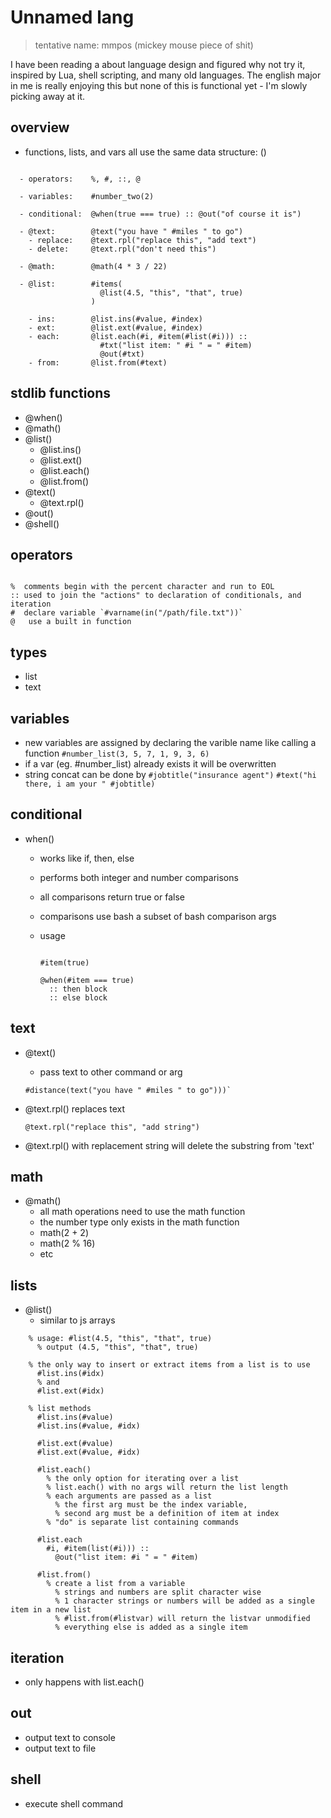 # Unnamed lang
> tentative name: mmpos (mickey mouse piece of shit)

I have been reading a about language design and figured why not try it, inspired by Lua, shell scripting, and many old languages. The english major in me is really enjoying this but none of this is functional yet - I'm slowly picking away at it. 

## overview

- functions, lists, and vars all use the same data structure: ()

```

  - operators:    %, #, ::, @
  
  - variables:    #number_two(2)

  - conditional:  @when(true === true) :: @out("of course it is")

  - @text:        @text("you have " #miles " to go")
    - replace:    @text.rpl("replace this", "add text")
    - delete:     @text.rpl("don't need this")
  
  - @math:        @math(4 * 3 / 22)

  - @list:        #items(
                    @list(4.5, "this", "that", true)
                  )
  
    - ins:        @list.ins(#value, #index)
    - ext:        @list.ext(#value, #index)
    - each:       @list.each(#i, #item(#list(#i))) :: 
                    #txt("list item: " #i " = " #item)
                    @out(#txt)
    - from:       @list.from(#text)

```

## stdlib functions
  - @when()
  - @math()
  - @list()
    - @list.ins()
    - @list.ext()
    - @list.each()
    - @list.from()
  - @text()
    - @text.rpl() 
  - @out()
  - @shell()
  
## operators

```

%  comments begin with the percent character and run to EOL
:: used to join the "actions" to declaration of conditionals, and iteration
#  declare variable `#varname(in("/path/file.txt"))` 
@   use a built in function 

```

## types
  - list 
  - text

## variables
  - new variables are assigned by declaring the varible name like calling a function
    `#number_list(3, 5, 7, 1, 9, 3, 6)`
  - if a var (eg. #number_list) already exists it will be overwritten
  - string concat can be done by 
    `#jobtitle("insurance agent")`
    `#text("hi there, i am your " #jobtitle)`

## conditional
  - when()
    - works like if, then, else
    - performs both integer and number comparisons
    - all comparisons return true or false
    - comparisons use bash a subset of bash comparison args

    - usage   
      ```

      #item(true)

      @when(#item === true) 
        :: then block 
        :: else block

## text
  - @text()
    - pass text to other command or arg
    ```
    #distance(text("you have " #miles " to go")))`
    ```

  - @text.rpl() replaces text
    ```
    @text.rpl("replace this", "add string")
    ```
  - @text.rpl() with replacement string will delete the substring from 'text'

## math
  - @math()
    - all math operations need to use the math function
    - the number type only exists in the math function
    - math(2 + 2)
    - math(2 % 16)
    - etc

## lists
  - @list()
    - similar to js arrays

```
    % usage: #list(4.5, "this", "that", true)
      % output (4.5, "this", "that", true)

    % the only way to insert or extract items from a list is to use 
      #list.ins(#idx) 
      % and
      #list.ext(#idx)

    % list methods
      #list.ins(#value)
      #list.ins(#value, #idx)
  
      #list.ext(#value)
      #list.ext(#value, #idx)
  
      #list.each()
        % the only option for iterating over a list
        % list.each() with no args will return the list length
        % each arguments are passed as a list 
          % the first arg must be the index variable, 
          % second arg must be a definition of item at index
        % "do" is separate list containing commands
        
      #list.each
        #i, #item(list(#i))) ::
          @out("list item: #i " = " #item)

      #list.from() 
        % create a list from a variable
          % strings and numbers are split character wise
          % 1 character strings or numbers will be added as a single item in a new list
          % #list.from(#listvar) will return the listvar unmodified
          % everything else is added as a single item
```

## iteration

- only happens with list.each()

## out

- output text to console 
- output text to file

## shell

- execute shell command
